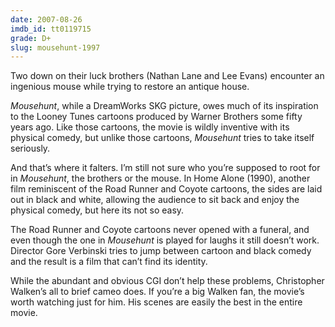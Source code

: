 ```yaml
---
date: 2007-08-26
imdb_id: tt0119715
grade: D+
slug: mousehunt-1997
---
```


Two down on their luck brothers (Nathan Lane and Lee Evans) encounter an ingenious mouse while trying to restore an antique house.

_Mousehunt_, while a DreamWorks SKG picture, owes much of its inspiration to the Looney Tunes cartoons produced by Warner Brothers some fifty years ago. Like those cartoons, the movie is wildly inventive with its physical comedy, but unlike those cartoons, _Mousehunt_ tries to take itself seriously.

And that’s where it falters. I’m still not sure who you’re supposed to root for in _Mousehunt_, the brothers or the mouse. In Home Alone (1990), another film reminiscent of the Road Runner and Coyote cartoons, the sides are laid out in black and white, allowing the audience to sit back and enjoy the physical comedy, but here its not so easy.

The Road Runner and Coyote cartoons never opened with a funeral, and even though the one in _Mousehunt_ is played for laughs it still doesn’t work. Director Gore Verbinski tries to jump between cartoon and black comedy and the result is a film that can’t find its identity.

While the abundant and obvious CGI don’t help these problems, Christopher Walken’s all to brief cameo does. If you’re a big Walken fan, the movie’s worth watching just for him. His scenes are easily the best in the entire movie.
